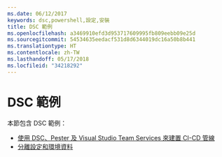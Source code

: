 ```yaml
---
ms.date: 06/12/2017
keywords: dsc,powershell,設定,安裝
title: DSC 範例
ms.openlocfilehash: a3469910efd3d953717609995fb809eebb09e25d
ms.sourcegitcommit: 54534635eedacf531d8d6344019dc16a50b8b441
ms.translationtype: HT
ms.contentlocale: zh-TW
ms.lasthandoff: 05/17/2018
ms.locfileid: "34218292"
---
```

# <a name="dsc-examples"></a>DSC 範例

本節包含 DSC 範例：

- [使用 DSC、Pester 及 Visual Studio Team Services 來建置 CI-CD 管線](dscCiCd.md)
- [分離設定和環境資料](separatingEnvData.md)
